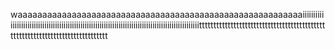 waaaaaaaaaaaaaaaaaaaaaaaaaaaaaaaaaaaaaaaaaaaaaaaaaaaaaaaaaaiiiiiiiiiiiiiiiiiiiiiiiiiiiiiiiiiiiiiiiiiiiiiiiiiiiiiiiiiiiiiiiiiiiiiiiiiiiiiiiiiiiiiiiiiiiiiiiiiiitttttttttttttttttttttttttttttttttttttttttttttttttttttttttttttttttttttttttttttt
